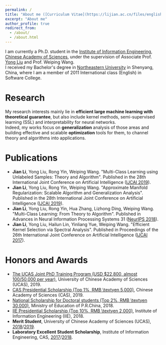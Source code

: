 ```yaml
---
permalink: /
title: "About me ([Curriculum Vitae](https://lijian.ac.cn/files/english_cv.pdf))"
excerpt: "About me"
author_profile: true
redirect_from: 
  - /about/
  - /about.html
---
```

I am currently a Ph.D. student in the [Institute of Information Engineering](https://iie.ac.cn/), [Chinese Academy of Sciences](https://ucas.ac.cn/), under the supervision of Associate Prof. [Yong Liu](https://iie-liuyong.github.io/) and Prof. Weiping Wang. <br>
I received my Bachelor's degree in [Northeastern University](http://english.neu.edu.cn/) in Shenyang, China, where I am a member of 2011 International class (English) in Software College. 

# Research
My research interests mainly lie in **efficient large machine learning with theoretical guarantee**, but also include kernel methods, semi-supervised learning (SSL) and interpretability for neural networks. <br>
Indeed, my works focus on **generalization** analysis of those areas and building effective and scalable **optimization** tools for them, to channel theory and algorithms into applications.

# Publications
* **Jian Li**, Yong Liu, Rong Yin, Weiping Wang. "Multi-Class Learning using Unlabeled Samples: Theory and Algorithm". Published in the 28th International Joint Conference on Artificial Intelligence ([IJCAI 2019](https://ijcai19.org/)).
* **Jian Li**, Yong Liu, Rong Yin, Weiping Wang. "Approximate Manifold Regularization: Scalable Algorithm and Generalization Analysis". Published in the 28th International Joint Conference on Artificial Intelligence ([IJCAI 2019](https://ijcai19.org/)).
* **Jian Li**, Yong Liu, Rong Yin, Hua Zhang, Lizhong Ding, Weiping Wang. "Multi-Class Learning: From Theory to Algorithm". Published in Advances in Neural Information Processing Systems 31 ([NeurIPS 2018](https://nips.cc/Conferences/2018)).
* **Jian Li**, Yong Liu, Hailun Lin, Yinliang Yue, Weiping Wang. "Efficient Kernel Selection via Spectral Analysis". Published in Proceedings of the 26th International Joint Conference on Artificial Intelligence ([IJCAI 2017](https://www.ijcai-17.org/)).

# Honors and Awards
* [The UCAS Joint PhD Training Program (USD \$22,800, almost 100/50,000 per year)](https://lijian.ac.cn/files/awards/2019_ucas_joint_phd_training_program.pdf), University of Chinese Academy of Sciences (UCAS), 2019.
* [CAS Presidential Scholarship (Top 1\%, RMB \textyen 5,000)](https://lijian.ac.cn/files/awards/2019_cas_presidential_scholarship.pdf), Chinese Academy of Sciences (CAS), 2019.
* [National Scholarship for Doctoral students (Top 2\%, RMB \textyen 30,000)](https://lijian.ac.cn/files/awards/2018_national_scholarship.pdf), Ministry of Education of P.R.China, 2018.
* [IIE Presidential Scholarship (Top 10\%, RMB \textyen 2,000)](https://lijian.ac.cn/files/awards/2018_iie_presidential_scholarship.pdf), Institute of Information Engineering (IIE), 2018.
* **Merit Student**, University of Chinese Academy of Sciences (UCAS), [2018](https://lijian.ac.cn/files/awards/2018_merit_student.pdf)/[2019](https://lijian.ac.cn/files/awards/2019_merit_student.pdf).
* **Laboratory Excellent Student Scholarship**, Institute of Information Engineering, CAS, [2017](https://lijian.ac.cn/files/awards/2017_laboratory_excellent_student.pdf)/[2018](https://lijian.ac.cn/files/awards/2018_laboratory_excellent_student.pdf).


<!---Activity and Service--->
<!---Experience--->